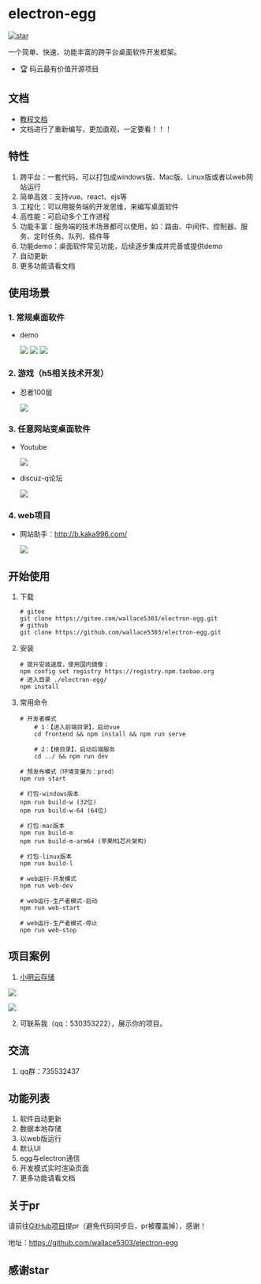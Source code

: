 # electron-egg 
[![star](https://gitee.com/wallace5303/electron-egg/badge/star.svg?theme=gvp)](https://gitee.com/wallace5303/electron-egg/stargazers)

一个简单、快速、功能丰富的跨平台桌面软件开发框架。

- 🏆 码云最有价值开源项目


## 文档
- [教程文档](https://www.yuque.com/u34495/mivcfg/xnhmms)
- 文档进行了重新编写，更加直观，一定要看！！！

## 特性
1. 跨平台：一套代码，可以打包成windows版、Mac版、Linux版或者以web网站运行
2. 简单高效：支持vue、react、ejs等
3. 工程化：可以用服务端的开发思维，来编写桌面软件
4. 高性能：可启动多个工作进程
5. 功能丰富：服务端的技术场景都可以使用，如：路由、中间件、控制器、服务、定时任务、队列、插件等
6. 功能demo：桌面软件常见功能，后续逐步集成并完善或提供demo
7. 自动更新
8. 更多功能请看文档

## 使用场景

### 1. 常规桌面软件
- demo

    ![](https://kaka996.coding.net/p/resource/d/tx-resource/git/raw/master/img/electron-egg/home.png)
    ![](https://kaka996.coding.net/p/resource/d/tx-resource/git/raw/master/img/electron-egg/socket.png)
    ![](https://kaka996.coding.net/p/resource/d/tx-resource/git/raw/master/img/electron-egg/xm-pic-config.png)

### 2. 游戏（h5相关技术开发）
- 忍者100层

    ![](https://kaka996.coding.net/p/resource/d/tx-resource/git/raw/master/img/electron-egg/ee_game_1.png)

### 3. 任意网站变桌面软件
- Youtube

    ![](https://kaka996.coding.net/p/resource/d/tx-resource/git/raw/master/img/electron-egg/youtub.png)
- discuz-q论坛

    ![](https://kaka996.coding.net/p/resource/d/tx-resource/git/raw/master/img/electron-egg/dq-feed.png)

### 4. web项目
- 网站助手：http://b.kaka996.com/

    ![](https://kaka996.coding.net/p/resource/d/tx-resource/git/raw/master/img/electron-egg/web-helper.png)


## 开始使用

1. 下载
    ```
    # gitee
    git clone https://gitee.com/wallace5303/electron-egg.git
    # github
    git clone https://github.com/wallace5303/electron-egg.git
    ```

2. 安装
    ```
    # 提升安装速度，使用国内镜像；
    npm config set registry https://registry.npm.taobao.org
    # 进入目录 ./electron-egg/
    npm install
    ```
    
3. 常用命令
    ```
    # 开发者模式
        # 1：【进入前端目录】，启动vue
        cd frontend && npm install && npm run serve
        
        # 2：【根目录】，启动后端服务
        cd ../ && npm run dev

    # 预发布模式（环境变量为：prod）
    npm run start

    # 打包-windows版本
    npm run build-w (32位)
    npm run build-w-64 (64位)

    # 打包-mac版本
    npm run build-m
    npm run build-m-arm64 (苹果M1芯片架构)

    # 打包-linux版本
    npm run build-l

    # web运行-开发模式
    npm run web-dev

    # web运行-生产者模式-启动
    npm run web-start

    # web运行-生产者模式-停止
    npm run web-stop
    ```

## 项目案例

1. [小明云存储](https://gitee.com/wallace5303/xm-pic)

![](https://kaka996.coding.net/p/resource/d/tx-resource/git/raw/master/img/electron-egg/xm-pic-config.png)

![](https://kaka996.coding.net/p/resource/d/tx-resource/git/raw/master/img/electron-egg/xm-pic-detail.png)

2. 可联系我（qq：530353222），展示你的项目。

## 交流
1. qq群：735532437

## 功能列表
1. 软件自动更新
2. 数据本地存储
3. 以web版运行
4. 默认UI
5. egg与electron通信
6. 开发模式实时渲染页面
7. 更多功能请看文档

## 关于pr
请前往[GitHub项目](https://github.com/wallace5303/electron-egg)提pr（避免代码同步后，pr被覆盖掉），感谢！

地址：https://github.com/wallace5303/electron-egg

## 感谢star



